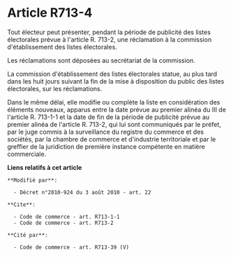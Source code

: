 # Article R713-4

Tout électeur peut présenter, pendant la période de publicité des listes électorales prévue à l'article R. 713-2, une
réclamation à la commission d'établissement des listes électorales. 

Les réclamations sont déposées au secrétariat de la commission. 

La commission d'établissement des listes électorales statue, au plus tard dans les huit jours suivant la fin de la mise à
disposition du public des listes électorales, sur les réclamations. 

Dans le même délai, elle modifie ou complète la liste en considération des éléments nouveaux, apparus entre la date prévue au
premier alinéa du III de l'article R. 713-1-1 et la date de fin de la période de publicité prévue au premier alinéa de
l'article R. 713-2, qui lui sont communiqués par le préfet, par le juge commis à la surveillance du registre du commerce et
des sociétés, par la chambre de commerce et d'industrie territoriale et par le greffier de la juridiction de première
instance compétente en matière commerciale.

**Liens relatifs à cet article**

	**Modifié par**:

	  - Décret n°2010-924 du 3 août 2010 - art. 22

	**Cite**:

	  - Code de commerce - art. R713-1-1
	  - Code de commerce - art. R713-2

	**Cité par**:

	  - Code de commerce - art. R713-39 (V)
